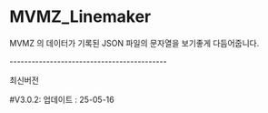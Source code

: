 # MVMZ_Linemaker

MVMZ 의 데이터가 기록된 JSON 파일의 문자열을 보기좋게 다듬어줍니다.

<p>-------------------------------------------</p>
<p>최신버전</p>
<p>#V3.0.2: 업데이트 : 25-05-16</p>
